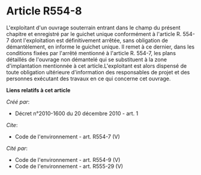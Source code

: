 # Article R554-8

L'exploitant d'un ouvrage souterrain entrant dans le champ du présent chapitre et enregistré par le guichet unique
conformément à l'article R. 554-7 dont l'exploitation est définitivement arrêtée, sans obligation de démantèlement, en
informe le guichet unique. Il remet à ce dernier, dans les conditions fixées par l'arrêté mentionné à l'article R. 554-7, les
plans détaillés de l'ouvrage non démantelé qui se substituent à la zone d'implantation mentionnée à cet article.L'exploitant
est alors dispensé de toute obligation ultérieure d'information des responsables de projet et des personnes exécutant des
travaux en ce qui concerne cet ouvrage.

**Liens relatifs à cet article**

_Créé par_:

  - Décret n°2010-1600 du 20 décembre 2010 - art. 1

_Cite_:

  - Code de l'environnement - art. R554-7 (V)

_Cité par_:

  - Code de l'environnement - art. R554-9 (V)
  - Code de l'environnement - art. R555-29 (V)
